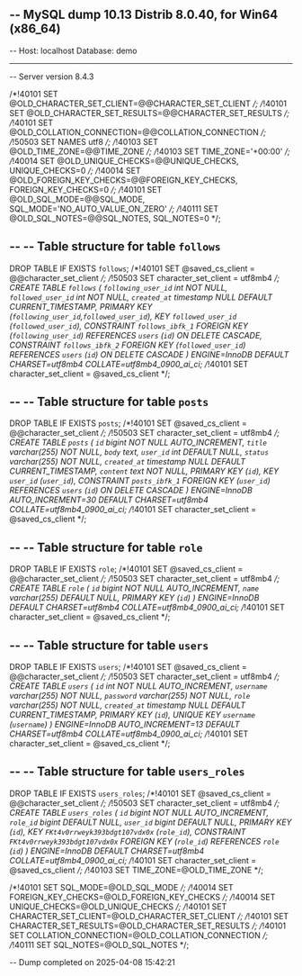 -- MySQL dump 10.13  Distrib 8.0.40, for Win64 (x86_64)
--
-- Host: localhost    Database: demo
-- ------------------------------------------------------
-- Server version	8.4.3

/*!40101 SET @OLD_CHARACTER_SET_CLIENT=@@CHARACTER_SET_CLIENT */;
/*!40101 SET @OLD_CHARACTER_SET_RESULTS=@@CHARACTER_SET_RESULTS */;
/*!40101 SET @OLD_COLLATION_CONNECTION=@@COLLATION_CONNECTION */;
/*!50503 SET NAMES utf8 */;
/*!40103 SET @OLD_TIME_ZONE=@@TIME_ZONE */;
/*!40103 SET TIME_ZONE='+00:00' */;
/*!40014 SET @OLD_UNIQUE_CHECKS=@@UNIQUE_CHECKS, UNIQUE_CHECKS=0 */;
/*!40014 SET @OLD_FOREIGN_KEY_CHECKS=@@FOREIGN_KEY_CHECKS, FOREIGN_KEY_CHECKS=0 */;
/*!40101 SET @OLD_SQL_MODE=@@SQL_MODE, SQL_MODE='NO_AUTO_VALUE_ON_ZERO' */;
/*!40111 SET @OLD_SQL_NOTES=@@SQL_NOTES, SQL_NOTES=0 */;

--
-- Table structure for table `follows`
--

DROP TABLE IF EXISTS `follows`;
/*!40101 SET @saved_cs_client     = @@character_set_client */;
/*!50503 SET character_set_client = utf8mb4 */;
CREATE TABLE `follows` (
  `following_user_id` int NOT NULL,
  `followed_user_id` int NOT NULL,
  `created_at` timestamp NULL DEFAULT CURRENT_TIMESTAMP,
  PRIMARY KEY (`following_user_id`,`followed_user_id`),
  KEY `followed_user_id` (`followed_user_id`),
  CONSTRAINT `follows_ibfk_1` FOREIGN KEY (`following_user_id`) REFERENCES `users` (`id`) ON DELETE CASCADE,
  CONSTRAINT `follows_ibfk_2` FOREIGN KEY (`followed_user_id`) REFERENCES `users` (`id`) ON DELETE CASCADE
) ENGINE=InnoDB DEFAULT CHARSET=utf8mb4 COLLATE=utf8mb4_0900_ai_ci;
/*!40101 SET character_set_client = @saved_cs_client */;

--
-- Table structure for table `posts`
--

DROP TABLE IF EXISTS `posts`;
/*!40101 SET @saved_cs_client     = @@character_set_client */;
/*!50503 SET character_set_client = utf8mb4 */;
CREATE TABLE `posts` (
  `id` bigint NOT NULL AUTO_INCREMENT,
  `title` varchar(255) NOT NULL,
  `body` text,
  `user_id` int DEFAULT NULL,
  `status` varchar(255) NOT NULL,
  `created_at` timestamp NULL DEFAULT CURRENT_TIMESTAMP,
  `content` text NOT NULL,
  PRIMARY KEY (`id`),
  KEY `user_id` (`user_id`),
  CONSTRAINT `posts_ibfk_1` FOREIGN KEY (`user_id`) REFERENCES `users` (`id`) ON DELETE CASCADE
) ENGINE=InnoDB AUTO_INCREMENT=30 DEFAULT CHARSET=utf8mb4 COLLATE=utf8mb4_0900_ai_ci;
/*!40101 SET character_set_client = @saved_cs_client */;

--
-- Table structure for table `role`
--

DROP TABLE IF EXISTS `role`;
/*!40101 SET @saved_cs_client     = @@character_set_client */;
/*!50503 SET character_set_client = utf8mb4 */;
CREATE TABLE `role` (
  `id` bigint NOT NULL AUTO_INCREMENT,
  `name` varchar(255) DEFAULT NULL,
  PRIMARY KEY (`id`)
) ENGINE=InnoDB DEFAULT CHARSET=utf8mb4 COLLATE=utf8mb4_0900_ai_ci;
/*!40101 SET character_set_client = @saved_cs_client */;

--
-- Table structure for table `users`
--

DROP TABLE IF EXISTS `users`;
/*!40101 SET @saved_cs_client     = @@character_set_client */;
/*!50503 SET character_set_client = utf8mb4 */;
CREATE TABLE `users` (
  `id` int NOT NULL AUTO_INCREMENT,
  `username` varchar(255) NOT NULL,
  `password` varchar(255) NOT NULL,
  `role` varchar(255) NOT NULL,
  `created_at` timestamp NULL DEFAULT CURRENT_TIMESTAMP,
  PRIMARY KEY (`id`),
  UNIQUE KEY `username` (`username`)
) ENGINE=InnoDB AUTO_INCREMENT=13 DEFAULT CHARSET=utf8mb4 COLLATE=utf8mb4_0900_ai_ci;
/*!40101 SET character_set_client = @saved_cs_client */;

--
-- Table structure for table `users_roles`
--

DROP TABLE IF EXISTS `users_roles`;
/*!40101 SET @saved_cs_client     = @@character_set_client */;
/*!50503 SET character_set_client = utf8mb4 */;
CREATE TABLE `users_roles` (
  `id` bigint NOT NULL AUTO_INCREMENT,
  `role_id` bigint DEFAULT NULL,
  `user_id` bigint DEFAULT NULL,
  PRIMARY KEY (`id`),
  KEY `FKt4v0rrweyk393bdgt107vdx0x` (`role_id`),
  CONSTRAINT `FKt4v0rrweyk393bdgt107vdx0x` FOREIGN KEY (`role_id`) REFERENCES `role` (`id`)
) ENGINE=InnoDB DEFAULT CHARSET=utf8mb4 COLLATE=utf8mb4_0900_ai_ci;
/*!40101 SET character_set_client = @saved_cs_client */;
/*!40103 SET TIME_ZONE=@OLD_TIME_ZONE */;

/*!40101 SET SQL_MODE=@OLD_SQL_MODE */;
/*!40014 SET FOREIGN_KEY_CHECKS=@OLD_FOREIGN_KEY_CHECKS */;
/*!40014 SET UNIQUE_CHECKS=@OLD_UNIQUE_CHECKS */;
/*!40101 SET CHARACTER_SET_CLIENT=@OLD_CHARACTER_SET_CLIENT */;
/*!40101 SET CHARACTER_SET_RESULTS=@OLD_CHARACTER_SET_RESULTS */;
/*!40101 SET COLLATION_CONNECTION=@OLD_COLLATION_CONNECTION */;
/*!40111 SET SQL_NOTES=@OLD_SQL_NOTES */;

-- Dump completed on 2025-04-08 15:42:21
